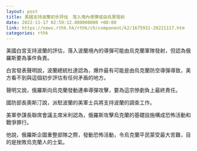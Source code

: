 ```yaml
---
layout: post
title: 美國支持波蘭初步評估　落入境內導彈或由烏軍發射
date: 2022-11-17 02:59:12.000000000 +08:00
link: https://news.rthk.hk/rthk/ch/component/k2/1675931-20221117.htm
categories: rthk
---
```


美國白宮支持波蘭的評估，落入波蘭境內的導彈可能由烏克蘭軍隊發射，但認為俄羅斯要為事件負責。

白宮發表聲明說，波蘭總統杜達認為，爆炸最有可能是由烏克蘭防空導彈導致，美方看不到與這個初步評估有任何矛盾的地方。

聲明又說，俄羅斯向烏克蘭發動連串導彈攻擊，要為這宗慘劇負上最終責任。

國防部長奧斯汀說，派駐波蘭的美軍士兵將支持波蘭的調查工作。

美軍參謀長聯席會議主席米利認為，俄羅斯攻擊烏克蘭的基礎設施構成恐怖活動和戰爭罪行。

他說，俄羅斯企圖重整部隊之際，發動恐怖活動，令烏克蘭平民蒙受最大苦難，目的是挫敗烏克蘭人的士氣。
